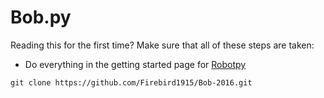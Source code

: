 # Bob.py

Reading this for the first time? Make sure that all of these steps are taken:

* Do everything in the getting started page for [Robotpy](http://robotpy.readthedocs.org/en/latest/getting_started.html)



```git clone https://github.com/Firebird1915/Bob-2016.git```
